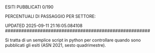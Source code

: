 ESITI PUBBLICATI 0/190 

PERCENTUALI DI PASSAGGIO PER SETTORE:

UPDATED 2025-09-11 21:16:05.084108
###################################################### 

Si tratta di un semplice script in python per controllare quando sono pubblicati gli esiti (ASN 2021, sesto quadrimestre).

